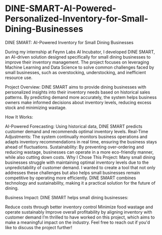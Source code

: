 # DINE-SMART-AI-Powered-Personalized-Inventory-for-Small-Dining-Businesses
DINE SMART: AI-Powered Inventory for Small Dining Businesses

During my internship at Feynn Labs AI Incubator, I developed DINE SMART, an AI-driven solution designed specifically for small dining businesses to improve their inventory management. The project focuses on leveraging Machine Learning and Data Science to solve common challenges faced by small businesses, such as overstocking, understocking, and inefficient resource use.

Project Overview: DINE SMART aims to provide dining businesses with personalized insights into their inventory needs based on historical sales patterns. By predicting demand more accurately, the system helps business owners make informed decisions about inventory levels, reducing excess stock and minimizing wastage.

How It Works:

AI-Powered Forecasting: Using historical data, DINE SMART predicts customer demand and recommends optimal inventory levels.
Real-Time Adjustments: The system continually monitors business operations and adapts inventory recommendations in real time, ensuring the business stays ahead of fluctuations.
Sustainability: By preventing over-ordering and reducing wastage, businesses can operate in a more eco-friendly manner, while also cutting down costs.
Why I Chose This Project: Many small dining businesses struggle with maintaining optimal inventory levels due to the unpredictability of customer demand. I wanted to create a tool that not only addresses these challenges but also helps small businesses remain competitive by operating more efficiently. DINE SMART combines technology and sustainability, making it a practical solution for the future of dining.

Business Impact: DINE SMART helps small dining businesses:

Reduce costs through better inventory control
Minimize food wastage and operate sustainably
Improve overall profitability by aligning inventory with customer demand
I’m thrilled to have worked on this project, which aims to make a meaningful impact on the industry. Feel free to reach out if you'd like to discuss the project further!
